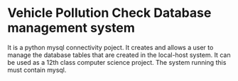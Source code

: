 # Vehicle Pollution Check Database management system
It is a python mysql connectivity poject. It creates and allows a user to manage the database tables that are created in the local-host system. 
It can be used as a 12th class computer science project.
The system running this must contain mysql.
